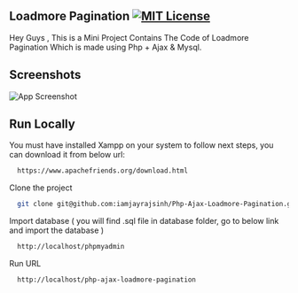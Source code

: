 ## Loadmore Pagination [![MIT License](https://img.shields.io/badge/License-MIT-green.svg)](https://choosealicense.com/licenses/mit/)
Hey Guys , This is a Mini Project Contains The Code of Loadmore Pagination Which is made using Php + Ajax & Mysql.

## Screenshots

![App Screenshot](https://i.imgur.com/InRgfec.png)


## Run Locally
You must have installed Xampp on your system to follow next steps, you can download it from below url:
```bash
  https://www.apachefriends.org/download.html
```

Clone the project

```bash
  git clone git@github.com:iamjayrajsinh/Php-Ajax-Loadmore-Pagination.git
```

Import database ( you will find .sql file in database folder, go to below link and import the database )
 
```bash
  http://localhost/phpmyadmin
```

Run URL

```bash
  http://localhost/php-ajax-loadmore-pagination
```
